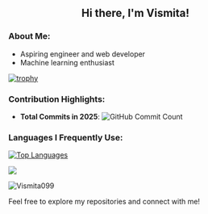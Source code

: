 <h2 align="center" >Hi there, <b>I'm Vismita!</b></h2>

###  About Me:
- Aspiring engineer and web developer 
- Machine learning enthusiast 


[![trophy](https://github-profile-trophy.vercel.app/?username=Vismita099&theme=dracula)](https://github.com/ryo-ma/github-profile-trophy)

### Contribution Highlights:
- **Total Commits in 2025**: ![GitHub Commit Count](https://img.shields.io/github/commit-activity/y/Vismita099/Portfolio?color=blue&label=Commits&logo=github)

### Languages I Frequently Use:
[![Top Languages](https://github-readme-stats.vercel.app/api/top-langs/?username=Vismita099&layout=compact&theme=radical&hide_border=true)](https://github.com/your-username)

[![](https://github-readme-stats.vercel.app/api?username=Vismita099&layout=compact&theme=radical&hide_border=true)](https://github.com/Vismita099)

<p align="left" ><img src="https://komarev.com/ghpvc/?username=Vismita099&color=green&style=flat-square" alt="Vismita099"></p>

Feel free to explore my repositories and connect with me!
